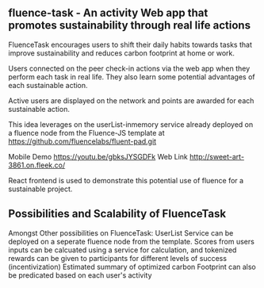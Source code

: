## fluence-task - An activity Web app that promotes sustainability through real life actions


FluenceTask encourages users to shift their daily habits towards tasks that improve sustainability and reduces carbon footprint at home or work. 

Users connected on the peer check-in actions via the web app when they perform each task in real life. They also learn some potential advantages of each sustainable action.

Active users are displayed on the network and points are awarded for each sustainable action.

This idea leverages on the userList-inmemory service already deployed on a fluence node from the Fluence-JS template at https://github.com/fluencelabs/fluent-pad.git



Mobile Demo https://youtu.be/gbksJYSGDFk 
Web Link http://sweet-art-3861.on.fleek.co/


React frontend is used to demonstrate this potential use of fluence for a sustainable project.


## Possibilities and Scalability of FluenceTask
Amongst Other possibilities on FluenceTask: 
UserList Service can be deployed on a seperate fluence node from the template.
Scores from users inputs can be calcuated using a service for calculation, and tokenized rewards can be given to participants for different levels of success (incentivization)
Estimated summary of optimized carbon Footprint can also be predicated based on each user's activity


